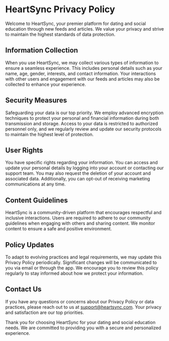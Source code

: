 # HeartSync Privacy Policy

Welcome to HeartSync, your premier platform for dating and social education through new feeds and articles. We value your privacy and strive to maintain the highest standards of data protection.

## Information Collection

When you use HeartSync, we may collect various types of information to ensure a seamless experience. This includes personal details such as your name, age, gender, interests, and contact information. Your interactions with other users and engagement with our feeds and articles may also be collected to enhance your experience.

## Security Measures

Safeguarding your data is our top priority. We employ advanced encryption techniques to protect your personal and financial information during both transmission and storage. Access to your data is restricted to authorized personnel only, and we regularly review and update our security protocols to maintain the highest level of protection.

## User Rights

You have specific rights regarding your information. You can access and update your personal details by logging into your account or contacting our support team. You may also request the deletion of your account and associated data. Additionally, you can opt-out of receiving marketing communications at any time.

## Content Guidelines

HeartSync is a community-driven platform that encourages respectful and inclusive interactions. Users are required to adhere to our community guidelines when engaging with others and sharing content. We monitor content to ensure a safe and positive environment.

## Policy Updates

To adapt to evolving practices and legal requirements, we may update this Privacy Policy periodically. Significant changes will be communicated to you via email or through the app. We encourage you to review this policy regularly to stay informed about how we protect your information.

## Contact Us

If you have any questions or concerns about our Privacy Policy or data practices, please reach out to us at [support@heartsync.com](mailto:support@heartsync.com). Your privacy and satisfaction are our top priorities.

Thank you for choosing HeartSync for your dating and social education needs. We are committed to providing you with a secure and personalized experience.
